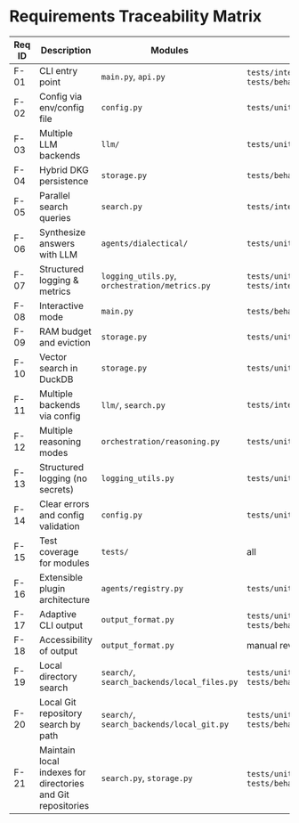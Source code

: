 # Requirements Traceability Matrix

| Req ID | Description | Modules | Test(s) |
|--------|-------------|---------|---------|
| F-01 | CLI entry point | `main.py`, `api.py` | `tests/integration/test_cli_http.py`, `tests/behavior/features/query_interface.feature` |
| F-02 | Config via env/config file | `config.py` | `tests/unit/test_config_reload.py` |
| F-03 | Multiple LLM backends | `llm/` | `tests/unit/test_llm_adapter.py` |
| F-04 | Hybrid DKG persistence | `storage.py` | `tests/behavior/features/dkg_persistence.feature` |
| F-05 | Parallel search queries | `search.py` | `tests/integration/test_search_backends.py` |
| F-06 | Synthesize answers with LLM | `agents/dialectical/` | `tests/unit/test_agents_llm.py` |
| F-07 | Structured logging & metrics | `logging_utils.py`, `orchestration/metrics.py` | `tests/unit/test_metrics.py`, `tests/integration/test_monitor_metrics.py` |
| F-08 | Interactive mode | `main.py` | `tests/behavior/features/query_interface.feature` |
| F-09 | RAM budget and eviction | `storage.py` | `tests/unit/test_eviction.py` |
| F-10 | Vector search in DuckDB | `storage.py` | `tests/unit/test_vector_search.py` |
| F-11 | Multiple backends via config | `llm/`, `search.py` | `tests/integration/test_search_backends.py` |
| F-12 | Multiple reasoning modes | `orchestration/reasoning.py` | `tests/unit/test_reasoning_modes.py` |
| F-13 | Structured logging (no secrets) | `logging_utils.py` | `tests/unit/test_logging_utils.py` |
| F-14 | Clear errors and config validation | `config.py` | `tests/unit/test_config_reload.py` |
| F-15 | Test coverage for modules | `tests/` | all |
| F-16 | Extensible plugin architecture | `agents/registry.py` | `tests/unit/test_agents_llm.py` |
| F-17 | Adaptive CLI output | `output_format.py` | `tests/unit/test_output_format.py`, `tests/behavior/features/output_formatting.feature` |
| F-18 | Accessibility of output | `output_format.py` | manual review |
| F-19 | Local directory search | `search/`, `search_backends/local_files.py` | `tests/unit/test_local_search.py`, `tests/behavior/features/local_file_search.feature` |
| F-20 | Local Git repository search by path | `search/`, `search_backends/local_git.py` | `tests/unit/test_git_search.py`, `tests/behavior/features/git_repository_search.feature` |
| F-21 | Maintain local indexes for directories and Git repositories | `search.py`, `storage.py` | `tests/unit/test_indexing.py`, `tests/behavior/features/offline_indexing.feature` |
